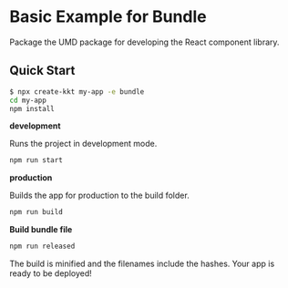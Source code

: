 Basic Example for Bundle
===

Package the UMD package for developing the React component library.

## Quick Start

```bash
$ npx create-kkt my-app -e bundle
cd my-app
npm install
```

**development**

Runs the project in development mode.  

```bash
npm run start
```

**production**

Builds the app for production to the build folder.

```bash
npm run build
```

**Build bundle file**


```bash
npm run released
```

The build is minified and the filenames include the hashes.
Your app is ready to be deployed!
